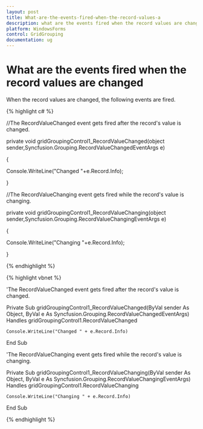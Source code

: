```yaml
---
layout: post
title: What-are-the-events-fired-when-the-record-values-a
description: what are the events fired when the record values are changed
platform: WindowsForms
control: GridGrouping
documentation: ug
---
```


# What are the events fired when the record values are changed

When the record values are changed, the following events are fired.

{% highlight c# %}



//The RecordValueChanged event gets fired after the record's value is changed.

private void gridGroupingControl1_RecordValueChanged(object sender,Syncfusion.Grouping.RecordValueChangedEventArgs e)

{

Console.WriteLine("Changed "+e.Record.Info);

}



//The RecordValueChanging event gets fired while the record's value is changing.

private void gridGroupingControl1_RecordValueChanging(object sender,Syncfusion.Grouping.RecordValueChangingEventArgs e)

{

Console.WriteLine("Changing "+e.Record.Info);

}

{% endhighlight %}

{% highlight vbnet %}



'The RecordValueChanged event gets fired after the record's value is changed.

Private Sub gridGroupingControl1_RecordValueChanged(ByVal sender As Object, ByVal e As Syncfusion.Grouping.RecordValueChangedEventArgs) Handles gridGroupingControl1.RecordValueChanged

    Console.WriteLine("Changed " + e.Record.Info)

End Sub



'The RecordValueChanging event gets fired while the record's value is changing.

Private Sub gridGroupingControl1_RecordValueChanging(ByVal sender As Object, ByVal e As Syncfusion.Grouping.RecordValueChangingEventArgs) Handles gridGroupingControl1.RecordValueChanging

    Console.WriteLine("Changing " + e.Record.Info)

End Sub


{% endhighlight %}
